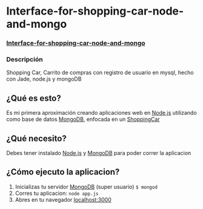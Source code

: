 # Interface-for-shopping-car-node-and-mongo
### [Interface-for-shopping-car-node-and-mongo](http://spantons.github.io/Interface-for-shopping-car-node-and-mongo)

### Descripción
  Shopping Car, Carrito de compras con registro de usuario en mysql, hecho con Jade, node.js y mongoDB

## ¿Qué es esto?
  Es mi primera aproximación creando aplicaciones web en [Node.js](nodejs.org/) utilizando como base de datos [MongoDB](www.mongodb.org/‎), enfocada en un [ShoppingCar](es.wikipedia.org/wiki/Tienda_web)

## ¿Qué necesito?
  Debes tener instalado [Node.js](nodejs.org/) y [MongoDB](www.mongodb.org/‎) para poder correr la aplicacion

## ¿Cómo ejecuto la aplicacion?
  1. Inicializas tu servidor [MongoDB](www.mongodb.org/‎) (super usuario) `$ mongod`
  2.   Corres tu aplicacion: `node app.js`
  3.   Abres en tu navegador [localhost:3000](localhost:3000)
